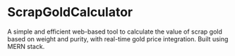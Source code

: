 # ScrapGoldCalculator
A simple and efficient web-based tool to calculate the value of scrap gold based on weight and purity, with real-time gold price integration. Built using MERN stack.
